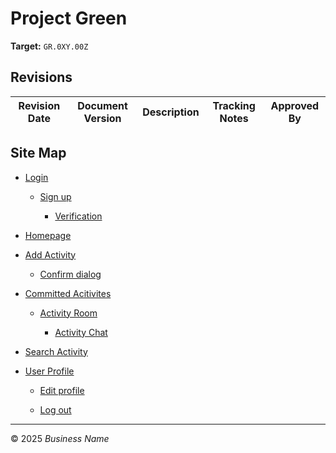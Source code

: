 # Project Green
**Target:** `GR.0XY.00Z`

## Revisions

| Revision Date | Document Version | Description                 | Tracking Notes | Approved By                |
|--------------|----------------|-----------------------------|---------------|----------------------------|


## Site Map

- [Login](docs/login.md)

  * [Sign up](docs/sign-up.md)

    * [Verification](docs/verification.md)

- [Homepage](docs/homepage.md)

- [Add Activity](docs/add-activity.md)

   * [Confirm dialog](docs/confirm-dialog.md)

- [Committed Acitivites](docs/committed-activities.md)

  * [Activity Room](docs/activity-room.md)
 
    * [Activity Chat](docs/activity-chat.md)

- [Search Activity](docs/search-activity.md)

- [User Profile](docs/user-profile.md)

  * [Edit profile](docs/edit-profile.md)
 
  * [Log out](docs/log-out.md)
  


---

© 2025 *Business Name*
